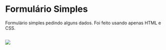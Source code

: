 # Formulário Simples

Formulário simples pedindo alguns dados. Foi feito usando apenas HTML e CSS.

##

![](https://github.com/Ally-Matias/JS_HTML_CSS/blob/main/Formul%C3%A1rio(HTML%2BCSS)/Screenshot%20from%202023-01-26%2016-04-28.png)
